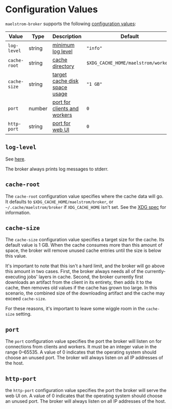 # Configuration Values

`maelstrom-broker` supports the following [configuration values](../config.md):

Value                                                    | Type    | Description                                  | Default
---------------------------------------------------------|---------|----------------------------------------------|-----------------
<span style="white-space: nowrap;">`log-level`</span>    | string  | [minimum log level](#log-level)              | `"info"`
<span style="white-space: nowrap;">`cache-root`</span>   | string  | [cache directory](#cache-root)               | `$XDG_CACHE_HOME/maelstrom/worker/`
<span style="white-space: nowrap;">`cache-size`</span>   | string  | [target cache disk space usage](#cache-size) | `"1 GB"`
`port`                                                   | number  | [port for clients and workers](#port)        | `0`
<span style="white-space: nowrap;">`http-port`</span>    | string  | [port for web UI](#http-port)                | `0`

## `log-level`

See [here](../log-levels.md).

The broker always prints log messages to stderr.

## `cache-root`

The <span style="white-space: nowrap;">`cache-root`</span> configuration value
specifies where the cache data will go. It defaults to
`$XDG_CACHE_HOME/maelstrom/broker`, or `~/.cache/maelstrom/broker` if
`XDG_CACHE_HOME` isn't set. See the [XDG
spec](https://specifications.freedesktop.org/basedir-spec/basedir-spec-latest.html)
for information.

## `cache-size`

The <span style="white-space: nowrap;">`cache-size`</span> configuration value
specifies a target size for the cache. Its default value is 1&nbsp;GB. When the
cache consumes more than this amount of space, the broker will remove unused
cache entries until the size is below this value.

It's important to note that this isn't a hard limit, and the broker will go
above this amount in two cases. First, the broker always needs all of the
currently-executing jobs' layers in cache. Second, the broker currently first
downloads an artifact from the client in its entirety, then adds it to the
cache, then removes old values if the cache has grown too large. In this
scenario, the combined size of the downloading artifact and the cache may
exceed <span style="white-space: nowrap;">`cache-size`</span>.

For these reasons, it's important to leave some wiggle room in the <span
style="white-space: nowrap;">`cache-size`</span> setting.

## `port`

The `port` configuration value specifies the port the broker will listen on for
connections from clients and workers. It must be an integer value in the range
0&ndash;65535. A value of 0 indicates that the operating system should choose
an unused port. The broker will always listen on all IP addresses of the host.

## `http-port`

the `http-port` configuration value specifies the port the broker will serve
the web UI on. A value of 0 indicates that the operating system should choose
an unused port. The broker will always listen on all IP addresses of the host.
